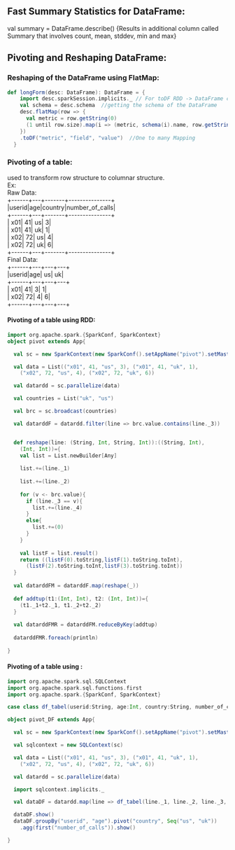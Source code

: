 ## Fast Summary Statistics for DataFrame:  
val summary = DataFrame.describe()  {Results in additional column called Summary that involves count, mean, stddev, min and max}  
  
## Pivoting and Reshaping DataFrame:  
### Reshaping of the DataFrame using FlatMap:  
``` scala
def longForm(desc: DataFrame): DataFrame = {  
    import desc.sparkSession.implicits._ // For toDF RDD -> DataFrame conversion  
    val schema = desc.schema  //getting the schema of the DataFrame  
    desc.flatMap(row => {  
      val metric = row.getString(0)  
      (1 until row.size).map(i => (metric, schema(i).name, row.getString(i).toDouble))  
    })  
    .toDF("metric", "field", "value")  //One to many Mapping  
  }  
```
### Pivoting of a table:  
used to transform row structure to columnar structure.  
Ex:  
Raw Data:  
+------+---+-------+---------------+  
|userid|age|country|number_of_calls|  
+------+---+-------+---------------+  
|   x01| 41|     us|              3|  
|   x01| 41|     uk|              1|  
|   x02| 72|     us|              4|  
|   x02| 72|     uk|              6|  
+------+---+-------+---------------+  
Final Data:  
+------+---+---+---+  
|userid|age| us| uk|  
+------+---+---+---+  
|   x01| 41|  3|  1|  
|   x02| 72|  4|  6|  
+------+---+---+---+  
#### Pivoting of a table using RDD:  
``` scala
import org.apache.spark.{SparkConf, SparkContext}  
object pivot extends App{

  val sc = new SparkContext(new SparkConf().setAppName("pivot").setMaster("local[*]"))

  val data = List(("x01", 41, "us", 3), ("x01", 41, "uk", 1),
    ("x02", 72, "us", 4), ("x02", 72, "uk", 6))

  val datardd = sc.parallelize(data)

  val countries = List("uk", "us")

  val brc = sc.broadcast(countries)

  val datarddF = datardd.filter(line => brc.value.contains(line._3))


  def reshape(line: (String, Int, String, Int)):((String, Int),
    (Int, Int))={
    val list = List.newBuilder[Any]  
  
    list.+=(line._1)  
  
    list.+=(line._2)  
  
    for (v <- brc.value){  
      if (line._3 == v){  
        list.+=(line._4)  
      }  
      else{  
        list.+=(0)  
      }  
    }  
  
    val listF = list.result()  
    return ((listF(0).toString,listF(1).toString.toInt),  
      (listF(2).toString.toInt,listF(3).toString.toInt))  
  }  
  
  val datarddFM = datarddF.map(reshape(_))  
  
  def addtup(t1:(Int, Int), t2: (Int, Int))={  
    (t1._1+t2._1, t1._2+t2._2)  
  }  
  
  val datarddFMR = datarddFM.reduceByKey(addtup)  
  
  datarddFMR.foreach(println)  
  
}  
```
#### Pivoting of a table using :  
```Scala
import org.apache.spark.sql.SQLContext
import org.apache.spark.sql.functions.first
import org.apache.spark.{SparkConf, SparkContext}

case class df_tabel(userid:String, age:Int, country:String, number_of_calls:Int)

object pivot_DF extends App{

  val sc = new SparkContext(new SparkConf().setAppName("pivot").setMaster("local[*]"))

  val sqlcontext = new SQLContext(sc)

  val data = List(("x01", 41, "us", 3), ("x01", 41, "uk", 1),
    ("x02", 72, "us", 4), ("x02", 72, "uk", 6))

  val datardd = sc.parallelize(data)

  import sqlcontext.implicits._

  val dataDF = datardd.map(line => df_tabel(line._1, line._2, line._3, line._4)).toDF()

  dataDF.show()
  dataDF.groupBy("userid", "age").pivot("country", Seq("us", "uk"))
    .agg(first("number_of_calls")).show()

}
```
